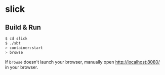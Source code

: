 # slick #

## Build & Run ##

```sh
$ cd slick
$ ./sbt
> container:start
> browse
```

If `browse` doesn't launch your browser, manually open [http://localhost:8080/](http://localhost:8080/) in your browser.
